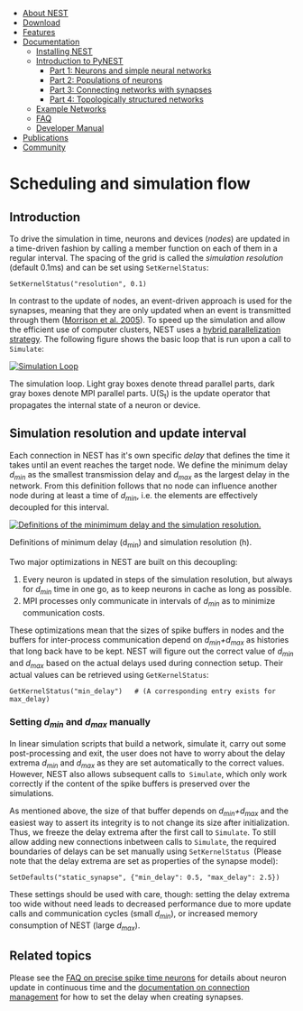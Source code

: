 <!-- TOC -->
-   [About NEST](about.md)
-   [Download](download.md)
-   [Features](features.md)
-   [Documentation](documentation.md)
    -   [Installing NEST](installation.md)
    -   [Introduction to PyNEST](introduction-to-pynest.md)
        -   [Part 1: Neurons and simple neural networks](part-1-neurons-and-simple-neural-networks.md)
        -   [Part 2: Populations of neurons](part-2-populations-of-neurons.md)
        -   [Part 3: Connecting networks with synapses](part-3-connecting-networks-with-synapses.md)
        -   [Part 4: Topologically structured networks](part-4-topologically-structured-networks.md)
    -   [Example Networks](examples/examples.md)
    -   [FAQ](frequently_asked_questions.md)
    -   [Developer Manual](http://nest.github.io/nest-simulator/)
-   [Publications](publications.md)
-   [Community](community.md)

<!-- /TOC -->

Scheduling and simulation flow
==============================

Introduction
------------

To drive the simulation in time, neurons and devices (*nodes*) are updated in a time-driven fashion by calling a member function on each of them in a regular interval. The spacing of the grid is called the *simulation resolution* (default 0.1ms) and can be set using `SetKernelStatus`:

    SetKernelStatus("resolution", 0.1)

In contrast to the update of nodes, an event-driven approach is used for the synapses, meaning that they are only updated when an event is transmitted through them ([Morrison et al. 2005](http://dx.doi.org/10.1162/0899766054026648)). To speed up the simulation and allow the efficient use of computer clusters, NEST uses a [hybrid parallelization strategy](parallel_computing.md). The following figure shows the basic loop that is run upon a call to `Simulate`:

[![Simulation Loop](http://www.nest-simulator.org/wp-content/uploads/2015/08/simulation_loop-241x300.png)](http://www.nest-simulator.org/wp-content/uploads/2015/08/simulation_loop.png)

The simulation loop. Light gray boxes denote thread parallel parts, dark gray boxes denote MPI parallel parts. U(S<sub>t</sub>) is the update operator that propagates the internal state of a neuron or device.

Simulation resolution and update interval
-----------------------------------------

Each connection in NEST has it's own specific *delay* that defines the time it takes until an event reaches the target node. We define the minimum delay *d<sub>min</sub>* as the smallest transmission delay and *d<sub>max</sub>* as the largest delay in the network. From this definition follows that no node can influence another node during at least a time of *d<sub>min</sub>*, i.e. the elements are effectively decoupled for this interval.

[![Definitions of the minimimum delay and the simulation resolution.](http://www.nest-simulator.org/wp-content/uploads/2015/08/time_definitions-300x61.png)](http://www.nest-simulator.org/wp-content/uploads/2015/08/time_definitions.png)

Definitions of minimum delay (d<sub>min</sub>) and simulation resolution (h).

Two major optimizations in NEST are built on this decoupling:

1.  Every neuron is updated in steps of the simulation resolution, but always for *d<sub>min</sub>* time in one go, as to keep neurons in cache as long as possible.
2.  MPI processes only communicate in intervals of *d<sub>min</sub>* as to minimize communication costs.

These optimizations mean that the sizes of spike buffers in nodes and the buffers for inter-process communication depend on *d<sub>min</sub>+d<sub>max</sub>* as histories that long back have to be kept. NEST will figure out the correct value of *d<sub>min</sub>* and *d<sub>max</sub>* based on the actual delays used during connection setup. Their actual values can be retrieved using `GetKernelStatus`:

    GetKernelStatus("min_delay")   # (A corresponding entry exists for max_delay)

### Setting *d<sub>min</sub>* and *d<sub>max</sub>* manually

In linear simulation scripts that build a network, simulate it, carry out some post-processing and exit, the user does not have to worry about the delay extrema *d<sub>min</sub>* and *d<sub>max</sub>* as they are set automatically to the correct values. However, NEST also allows subsequent calls to` Simulate`, which only work correctly if the content of the spike buffers is preserved over the simulations.

As mentioned above, the size of that buffer depends on *d<sub>min</sub>+d<sub>max</sub>* and the easiest way to assert its integrity is to not change its size after initialization. Thus, we freeze the delay extrema after the first call to `Simulate`. To still allow adding new connections inbetween calls to `Simulate`, the required boundaries of delays can be set manually using `SetKernelStatus `(Please note that the delay extrema are set as properties of the synapse model):

    SetDefaults("static_synapse", {"min_delay": 0.5, "max_delay": 2.5})

These settings should be used with care, though: setting the delay extrema too wide without need leads to decreased performance due to more update calls and communication cycles (small *d<sub>min</sub>*), or increased memory consumption of NEST (large *d<sub>max</sub>*).

Related topics
--------------

Please see the [FAQ on precise spike time neurons](http://www.nest-simulator.org/precise-spike-times/) for details about neuron update in continuous time and the [documentation on connection management](connection_management.md) for how to set the delay when creating synapses.
